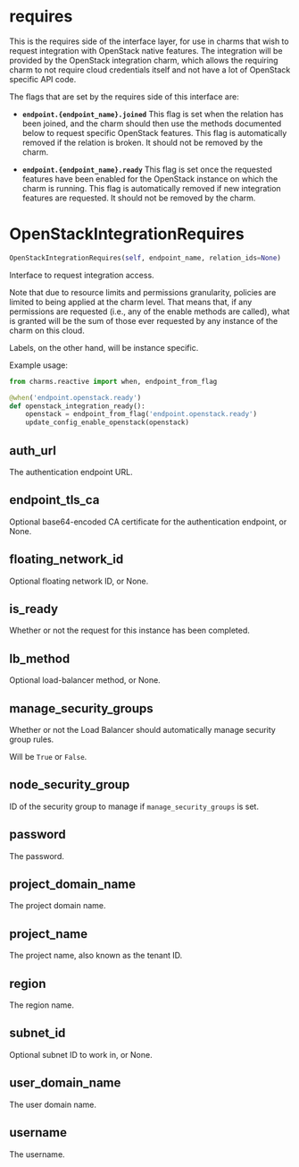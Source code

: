<h1 id="requires">requires</h1>


This is the requires side of the interface layer, for use in charms that wish
to request integration with OpenStack native features.  The integration will be
provided by the OpenStack integration charm, which allows the requiring charm
to not require cloud credentials itself and not have a lot of OpenStack
specific API code.

The flags that are set by the requires side of this interface are:

* **`endpoint.{endpoint_name}.joined`** This flag is set when the relation
  has been joined, and the charm should then use the methods documented below
  to request specific OpenStack features.  This flag is automatically removed
  if the relation is broken.  It should not be removed by the charm.

* **`endpoint.{endpoint_name}.ready`** This flag is set once the requested
  features have been enabled for the OpenStack instance on which the charm is
  running.  This flag is automatically removed if new integration features are
  requested.  It should not be removed by the charm.

<h1 id="requires.OpenStackIntegrationRequires">OpenStackIntegrationRequires</h1>

```python
OpenStackIntegrationRequires(self, endpoint_name, relation_ids=None)
```

Interface to request integration access.

Note that due to resource limits and permissions granularity, policies are
limited to being applied at the charm level.  That means that, if any
permissions are requested (i.e., any of the enable methods are called),
what is granted will be the sum of those ever requested by any instance of
the charm on this cloud.

Labels, on the other hand, will be instance specific.

Example usage:

```python
from charms.reactive import when, endpoint_from_flag

@when('endpoint.openstack.ready')
def openstack_integration_ready():
    openstack = endpoint_from_flag('endpoint.openstack.ready')
    update_config_enable_openstack(openstack)
```

<h2 id="requires.OpenStackIntegrationRequires.auth_url">auth_url</h2>


The authentication endpoint URL.

<h2 id="requires.OpenStackIntegrationRequires.endpoint_tls_ca">endpoint_tls_ca</h2>


Optional base64-encoded CA certificate for the authentication endpoint,
or None.

<h2 id="requires.OpenStackIntegrationRequires.floating_network_id">floating_network_id</h2>


Optional floating network ID, or None.

<h2 id="requires.OpenStackIntegrationRequires.is_ready">is_ready</h2>


Whether or not the request for this instance has been completed.

<h2 id="requires.OpenStackIntegrationRequires.lb_method">lb_method</h2>


Optional load-balancer method, or None.

<h2 id="requires.OpenStackIntegrationRequires.manage_security_groups">manage_security_groups</h2>


Whether or not the Load Balancer should automatically manage security
group rules.

Will be `True` or `False`.

<h2 id="requires.OpenStackIntegrationRequires.node_security_group">node_security_group</h2>


ID of the security group to manage if `manage_security_groups` is set.

<h2 id="requires.OpenStackIntegrationRequires.password">password</h2>


The password.

<h2 id="requires.OpenStackIntegrationRequires.project_domain_name">project_domain_name</h2>


The project domain name.

<h2 id="requires.OpenStackIntegrationRequires.project_name">project_name</h2>


The project name, also known as the tenant ID.

<h2 id="requires.OpenStackIntegrationRequires.region">region</h2>


The region name.

<h2 id="requires.OpenStackIntegrationRequires.subnet_id">subnet_id</h2>


Optional subnet ID to work in, or None.

<h2 id="requires.OpenStackIntegrationRequires.user_domain_name">user_domain_name</h2>


The user domain name.

<h2 id="requires.OpenStackIntegrationRequires.username">username</h2>


The username.

